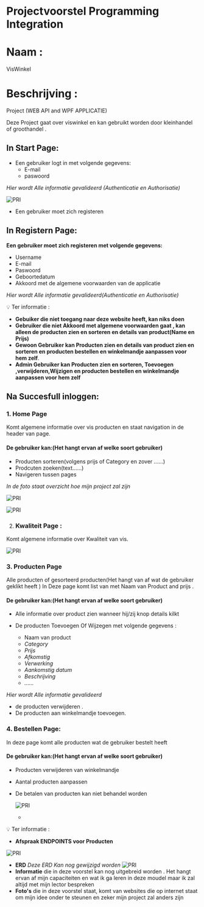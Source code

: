 # Projectvoorstel Programming Integration

# Naam :

VisWinkel

# Beschrijving :

Project (WEB API and WPF APPLICATIE)

Deze Project gaat over viswinkel en kan gebruikt worden door kleinhandel of groothandel .

## In Start Page:

- Een gebruiker logt in met volgende gegevens:
  - E-mail
  - paswoord

_Hier wordt Alle informatie gevalideerd (Authenticatie en Authorisatie)_

![PRI](../image/login.png)

- Een gebruiker moet zich registeren

## In Registern Page:

**Een gebruiker moet zich registeren met volgende gegevens:**

- Username
- E-mail
- Paswoord
- Geboortedatum
- Akkoord met de algemene voorwaarden van de applicatie

_Hier wordt Alle informatie gevalideerd(Authenticatie en Authorisatie)_

💡 Ter informatie :

- **Gebuiker die niet toegang naar deze website heeft, kan niks doen**
- **Gebruiker die niet Akkoord met algemene voorwaarden gaat , kan alleen de producten zien en sorteren en details van product(Name en Prijs)**
- **Gewoon Gebruiker kan Producten zien en details van product zien en sorteren en producten bestellen en winkelmandje aanpassen voor hem zelf**.
- **Admin Gebruiker kan Producten zien en sorteren, Toevoegen ,verwijderen,Wijzigen en producten bestellen en winkelmandje aanpassen voor hem zelf**

## Na Succesfull inloggen:

### 1. Home Page

Komt algemene informatie over vis producten en staat navigation in de header van page.

#### De gebruiker kan:(Het hangt ervan af welke soort gebruiker)

- Producten sorteren(volgens prijs of Category en zover ......)
- Prodcuten zoeken(text......)
- Navigeren tussen pages

_In de foto staat overzicht hoe mijn project zal zijn_

![PRI](../image/HomePage.png)

![PRI](../image/Sorteren.png)

2. ### Kwaliteit Page :

Komt algemene informatie over Kwaliteit van vis.

![PRI](../image/kwaliteit.png)

### 3. Producten Page

Alle producten of gesorteerd producten(Het hangt van af wat de gebruiker geklikt heeft )
In Deze page komt list van met Naam van Product and prijs .

#### De gebruiker kan:(Het hangt ervan af welke soort gebruiker)

- Alle informatie over product zien wanneer hij/zij knop details kilkt

- De producten Toevoegen Of Wijzegen met volgende gegevens :

  - Naam van product
  - _Category_
  - _Prijs_
  - _Afkomstig_
  - _Verwerking_
  - _Aankomstig datum_
  - _Beschrijving_
  - _......_

_Hier wordt Alle informatie gevalideerd_

- de producten verwijderen .
- De producten aan winkelmandje toevoegen.

### 4. Bestellen Page:

In deze page komt alle producten wat de gebruiker bestelt heeft

#### De gebruiker kan:(Het hangt ervan af welke soort gebruiker)

- Producten verwijderen van winkelmandje
- Aantal producten aanpassen
- De betalen van producten kan niet behandel worden

  ![PRI](../image/Winkelmandje.png)

  -

💡 Ter informatie :

- **Afspraak ENDPOINTS voor Producten**

![PRI](../image/Product.png)

- **ERD**
  _Deze ERD Kan nog gewijzigd worden_
  ![PRI](../image/imi_ERD.png)
- **Informatie** die in deze voorstel kan nog uitgebreid worden . Het hangt ervan af mijn capaciteiten en wat ik ga leren in deze moudel maar ik zal altijd met mijn lector bespreken<br>
- **Foto's** die in deze voorstel staat, komt van websites die op internet staat om mijn idee onder te steunen en zeker mijn project zal anders zijn
